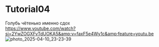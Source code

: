 # Tutorial04
Голубь чётенько именно сдох  
https://www.youtube.com/watch?si=2YwZOGXFvTdUOKA5&amp;v=faxF5e4Wy1c&amp;feature=youtu.be
![photo_2025-04-10_23-23-39](https://github.com/user-attachments/assets/b9cffc14-4708-482c-9219-0edacdcac6e9)

